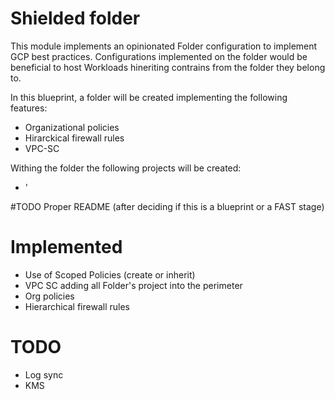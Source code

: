 # Shielded folder

This module implements an opinionated Folder configuration to implement GCP best practices. Configurations implemented on the folder would be beneficial to host Workloads hineriting contrains from the folder they belong to.

In this blueprint, a folder will be created implementing the following features:
- Organizational policies
- Hirarckical firewall rules
- VPC-SC

Withing the folder the following projects will be created:
- '


#TODO Proper README (after deciding if this is a blueprint or a FAST stage)

# Implemented
- Use of Scoped Policies (create or inherit)
- VPC SC adding all Folder's project into the perimeter
- Org policies
- Hierarchical firewall rules

# TODO
- Log sync
- KMS